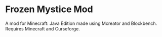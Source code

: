 # Frozen Mystice Mod
A mod for Minecraft: Java Edition made using Mcreator and Blockbench.
Requires Minecraft and Curseforge.

